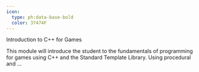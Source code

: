 ```yaml
---
icon:
  type: ph:data-base-bold
  color: 37474F
---
```

Introduction to C++ for Games

This module will introduce the student to the fundamentals of programming for games using C++ and the Standard Template Library. Using procedural and  ... 
